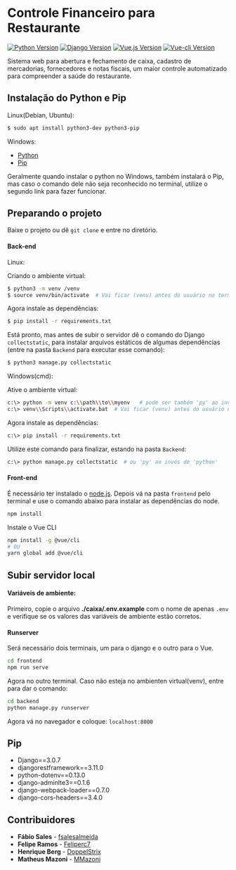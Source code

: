 

# Controle Financeiro para Restaurante

[![Python Version][python-image]][python-url]
[![Django Version][django-image]][django-url]
[![Vue.js Version][vue-image]][vue-url]
[![Vue-cli Version][cli-image]][cli-url]


Sistema web para abertura e fechamento de caixa, cadastro de mercadorias, fornecedores e notas fiscais, um maior controle automatizado para compreender a saúde do restaurante.

## Instalação do Python e Pip

Linux(Debian, Ubuntu):

```sh
$ sudo apt install python3-dev python3-pip
```

Windows:

- [Python](https://dicasdepython.com.br/como-instalar-o-python-no-windows-10/)
- [Pip](https://dicasdepython.com.br/resolvido-pip-nao-e-reconhecido-como-um-comando-interno/)

Geralmente quando instalar o python no Windows, também instalará o Pip, mas caso o comando dele não seja reconhecido no terminal, utilize o segundo link para fazer funcionar.


## Preparando o projeto

Baixe o projeto ou dê `git clone` e entre no diretório.

#### Back-end

Linux:

Criando o ambiente virtual:

```sh
$ python3 -m venv /venv
$ source venv/bin/activate  # Vai ficar (venv) antes do usuário no terminal
```

Agora instale as dependências:

```sh
$ pip install -r requirements.txt
```

Está pronto, mas antes de subir o servidor dê o comando do Django `collectstatic`, para instalar arquivos estáticos de algumas dependências (entre na pasta `Backend` para executar esse comando):

```sh
$ python3 manage.py collectstatic
```

Windows(cmd):

Ative o ambiente virtual:

```sh
c:\> python -m venv c:\\path\\to\\myenv   # pode ser também 'py' ao invés de 'python'
c:\> venv\\Scripts\\activate.bat  # Vai ficar (venv) antes do usuário no terminal
```

Agora instale as dependências:

```sh
c:\> pip install -r requirements.txt
```

Utilize este comando para finalizar, estando na pasta `Backend`:

```sh
c:\> python manage.py collectstatic  # ou 'py' ao invés de 'python'
```

#### Front-end

É necessário ter instalado o [node.js](https://nodejs.org/en/download/). Depois vá na pasta `frontend` pelo terminal e use o comando abaixo para instalar as dependências do node.

```sh
npm install
```
Instale o Vue CLI
```sh
npm install -g @vue/cli
# OU
yarn global add @vue/cli
```
## Subir servidor local

#### Variáveis de ambiente:

Primeiro, copie o arquivo __./caixa/.env.example__ com o nome de apenas `.env` e verifique se os valores das variáveis de ambiente estão corretos. 

#### Runserver

Será necessário dois terminais, um para o django e o outro para o Vue.

```sh
cd frontend
npm run serve
```

Agora no outro terminal. Caso não esteja no ambienten virtual(venv), entre para dar o comando:

```sh
cd backend
python manage.py runserver
```

Agora vá no navegador e coloque: `localhost:8000` 

## Pip

- Django==3.0.7
- djangorestframework==3.11.0
- python-dotenv==0.13.0
- django-adminlte3==0.1.6
- django-webpack-loader==0.7.0
- django-cors-headers==3.4.0


## Contribuidores

* **Fábio Sales** - [fsalesalmeida](https://github.com/fsalesalmeida)
* **Felipe Ramos** - [Feliperc7](https://github.com/Feliperc7)
* **Henrique Berg** - [DoppelStrix](https://github.com/DoppelStrix)
* **Matheus Mazoni** - [MMazoni](https://github.com/MMazoni)


[python-image]: https://img.shields.io/badge/python-v3.7-blue
[python-url]: https://www.python.org/
[django-image]: https://img.shields.io/badge/django-v3.0.7-orange
[django-url]: https://www.djangoproject.com/
[vue-image]: https://img.shields.io/badge/vue-v2.6.11-green
[vue-url]: https://vuejs.org/
[cli-image]: https://img.shields.io/badge/cli-v4.4.0-yellow
[cli-url]: https://cli.vuejs.org/

